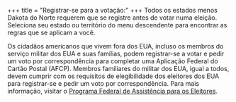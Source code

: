 +++
title = "Registrar-se para a votação:"
+++
Todos os estados menos Dakota do Norte requerem que se registre antes de votar numa eleição. Seleciona seu estado ou território do menu descendente para encontrar as regras que se aplicam a você.

Os cidadãos americanos que vivem fora dos EUA, incluso os membros do serviço militar dos EUA e suas famílias, podem registrar-se a votar e pedir um voto por correspondência para completar uma Aplicação Federal do Cartão Postal (AFCP). Membros familiares do militar dos EUA, igual a todos, devem cumprir com os requisitos de elegibilidade dos eleitores dos EUA para registrar-se e pedir um voto por correspondência. Para mais informação, visitar o [Programa Federal de Assistência para os Eleitores](https://www.fvap.gov/).
